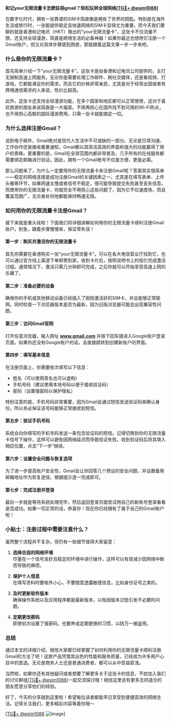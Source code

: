 **和记your无限流量卡怎麽註冊gmail？轻松玩转全球网络[[TG💪+ @esim1088](https://t.me/s/esim1088)]**

在数字化时代，拥有一张靠谱的SIM卡简直像是拥有了世界的钥匙。特别是在海外生活或旅行时，一张能提供稳定且快速网络的SIM卡显得尤为重要。而今天我们要聊的就是香港和记电讯（HKT）推出的“your无限流量卡”，这张卡不仅流量不限，还支持全球漫游，简直是跨境生活的必备神器！如果你最近也想用它注册一个Gmail账户，但又对具体步骤感到困惑，那就跟着这篇文章一步一步来吧。

### **什么是你的无限流量卡？**

首先简单介绍一下“your无限流量卡”。这张卡是由香港和记电讯公司提供的，主打无限制高速上网服务。无论你是需要处理工作邮件、刷社交媒体，还是看视频、打游戏，它都能满足你的需求。而且它的价格非常亲民，尤其是对于经常出国或者有跨境通信需求的人来说，性价比超高。

此外，这张卡还支持全球漫游功能，在多个国家和地区都可以正常使用，这对于喜欢旅游的朋友来说简直是一大福音。不用再担心在国外找不到可用的Wi-Fi热点，也不用担心高额的国际漫游费用，只需一张卡就能搞定一切。

### **为什么选择注册Gmail？**

说到电子邮件，Gmail绝对是现代人生活中不可或缺的一部分。无论是日常沟通、工作协作还是接收重要通知，Gmail都以其简洁高效的界面和强大的功能赢得了用户的青睐。更重要的是，Gmail在全球范围内都非常普及，几乎所有的在线服务都需要绑定邮箱进行验证。因此，拥有一个Gmail账号不仅是方便，更是必需。

那么问题来了，为什么一定要用你的无限流量卡来注册Gmail呢？答案其实很简单——稳定的网络连接是成功注册Gmail的关键因素之一。尤其是在填写表单、上传头像等环节，如果网速太慢或者信号不稳定，很可能导致提交失败甚至丢失信息。而使用你的无限流量卡，你就完全不用担心这些问题了，因为它不仅速度快，而且覆盖范围广，无论身处何地都能保持畅通无阻。

### **如何用你的无限流量卡注册Gmail？**

接下来就是重头戏啦！下面我们将详细讲解如何用你的无限流量卡顺利注册Gmail账户。别急，跟着步骤慢慢来，保证零失误！

#### **第一步：购买并激活你的无限流量卡**
首先你需要在香港购买一张“your无限流量卡”。可以在各大电信营业厅找到它，也可以通过官方线上渠道下单邮寄到家。收到卡片后，按照说明书上的指引完成激活过程。通常情况下，激活只需几分钟即可完成，之后你就可以开始享受高速上网的乐趣了。

#### **第二步：准备必要的设备**
确保你的手机或其他移动设备已经插入了刚刚激活好的SIM卡，并且能够正常联网。同时检查一下浏览器版本是否为最新，因为旧版浏览器可能会出现兼容性问题。

#### **第三步：访问Gmail官网**
打开任意浏览器，输入网址 **www.gmail.com** 并按下回车键进入Google账户登录页面。如果你还没有Google账户的话，会直接跳转到创建新账户的界面。

#### **第四步：填写基本信息**
在注册页面上，你需要依次填写以下信息：
- 姓名（可以使用真名也可以虚构）
- 手机号码（建议使用本地号码以便于接收验证码）
- 密码（设置强密码以保护隐私）

特别注意的是，手机号码非常重要，因为Gmail会通过短信发送验证码来确认身份。所以务必保证该号码能够正常接收到短信。

#### **第五步：验证手机号码**
系统会向你填写的手机号码发送一条包含验证码的短信。记得切换到你的无限流量卡信号下操作，这样可以避免因网络延迟而导致验证失败。收到验证码后将其填入相应位置，点击“下一步”继续。

#### **第六步：设置安全问题与恢复选项**
为了进一步提高账户安全性，Gmail会让你回答几个预设的安全问题，并设置备用邮箱地址作为恢复途径。根据提示逐一完成即可。

#### **第七步：完成注册并登录**
最后一步就是等待系统处理完毕，然后返回登录页面尝试用自己的新账号登录看看是否成功。如果一切正常的话，恭喜你！现在你已经拥有了属于自己的Gmail账户啦！

### **小贴士：注册过程中需要注意什么？**

虽然整个流程并不复杂，但仍有一些细节值得大家留意：

1. **选择合适的网络环境**  
   尽量在一个信号良好且稳定的环境中进行操作，这样可以有效减少因网络中断而导致的麻烦。

2. **保护个人信息**  
   在填写资料时要格外小心，不要随意透露敏感信息，比如身份证号之类的。

3. **及时更新软件版本**  
   确保操作系统以及应用程序都是最新版本，以免因版本过低引发不必要的问题。

4. **定期更改密码**  
   即使初次设置了强密码，也要养成定期更换的习惯，以防万一被盗用。

### **总结**

通过本文的详细介绍，相信大家都已经掌握了如何利用你的无限流量卡顺利注册Gmail的方法了吧！这款产品凭借其出色的性能和服务质量，已经成为许多用户心目中的首选。无论是商务人士还是普通消费者，都可以从中受益匪浅。

当然啦，如果你还有其他疑问或者想要了解更多关于这张卡的信息，不妨加入我们的讨论群组[[TG💪+ @esim1088](https://t.me/s/esim1088)]一起交流探讨哦！相信这里会有更多志同道合的朋友愿意分享他们的经验。

好了，今天的分享就到这里啦！希望每位读者都能早日享受到便捷高效的网络生活。记得关注我们，更多精彩内容等着你哦～  

[[TG💪+ @esim1088](https://t.me/s/esim1088) ![Image](https://i.postimg.cc/4NQfJmqS/Snipaste-2025-05-13-00-14-12.png)]